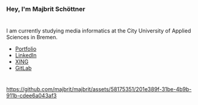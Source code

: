 ### Hey, I'm Majbrit Schöttner
#

I am currently studying media informatics at the City University of Applied Sciences in Bremen.

- [Portfolio](https://majbrit.github.io/)
- [LinkedIn](https://www.linkedin.com/in/majbrit-schöttner-264384238)
- [XING](https://www.xing.com/profile/Majbrit_Schoettner)
- [GitLab](https://gitlab.com/majbrit)

#

https://github.com/majbrit/majbrit/assets/58175351/201e389f-31be-4b9b-911b-cdee6a043af3

